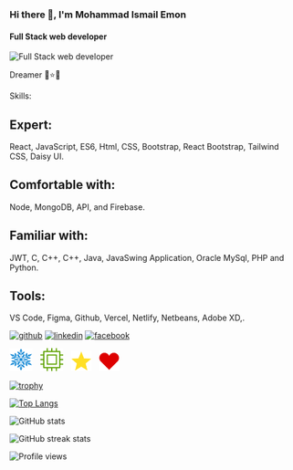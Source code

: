 ### Hi there 👋, I'm Mohammad Ismail Emon
#### Full Stack web developer
![Full Stack web developer](https://media.licdn.com/dms/image/D5616AQHZEn16Jc9ewQ/profile-displaybackgroundimage-shrink_350_1400/0/1672908095788?e=1678320000&v=beta&t=Bs6qWB93rvaKppUqT5-Vi8XT8LB3l0SxBr0itR-4Awg)

Dreamer 🌟⭐🌠

Skills:


## Expert:
React, JavaScript, ES6, Html, CSS, Bootstrap, React Bootstrap, Tailwind CSS, Daisy
UI.


## Comfortable with:
Node, MongoDB, API, and Firebase.



## Familiar with:
JWT, C, C++, C++, Java, JavaSwing Application, Oracle MySql, PHP and
Python.

## Tools: 
VS Code, Figma, Github, Vercel, Netlify, Netbeans, Adobe XD,.



[<img src='https://cdn.jsdelivr.net/npm/simple-icons@3.0.1/icons/github.svg' alt='github' height='40'>](https://github.com/emon-ismail)  [<img src='https://cdn.jsdelivr.net/npm/simple-icons@3.0.1/icons/linkedin.svg' alt='linkedin' height='40'>](https://www.linkedin.com/in/https://www.linkedin.com/in/mohammad-ismail-emon-b40190220//)  [<img src='https://cdn.jsdelivr.net/npm/simple-icons@3.0.1/icons/facebook.svg' alt='facebook' height='40'>]([https://www.facebook.com/https://www.facebook.com/ismail.emon.180/](https://www.facebook.com/ismail.emon.180/))  

<a href='https://archiveprogram.github.com/'><img src='https://raw.githubusercontent.com/acervenky/animated-github-badges/master/assets/acbadge.gif' width='40' height='40'></a> <a href='https://docs.github.com/en/developers'><img src='https://raw.githubusercontent.com/acervenky/animated-github-badges/master/assets/devbadge.gif' width='40' height='40'></a> <a href='https://stars.github.com/'><img src='https://raw.githubusercontent.com/acervenky/animated-github-badges/master/assets/starbadge.gif' width='35' height='35'></a> <a href='https://docs.github.com/en/github/supporting-the-open-source-community-with-github-sponsors'><img src='https://raw.githubusercontent.com/acervenky/animated-github-badges/master/assets/sponsorbadge.gif' width='35' height='35'></a> 

[![trophy](https://github-profile-trophy.vercel.app/?username=emon-ismail)](https://github.com/ryo-ma/github-profile-trophy)

[![Top Langs](https://github-readme-stats.vercel.app/api/top-langs/?username=emon-ismail)](https://github.com/anuraghazra/github-readme-stats)

![GitHub stats](https://github-readme-stats.vercel.app/api?username=emon-ismail&show_icons=true&count_private=true)  



![GitHub streak stats](https://streak-stats.demolab.com/?user=emon-ismail)  

![Profile views](https://gpvc.arturio.dev/emon-ismail)  




